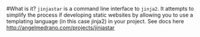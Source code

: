 #What is it?
`jinjastar` is a command line interface to `jinja2`. It attempts to simplify the process if developing static websites by allowing you to use a templating language (in this case jinja2) in your project. See docs here http://angelmedrano.com/projects/jinjastar

